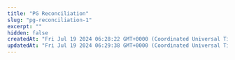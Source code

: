 ```yaml
---
title: "PG Reconciliation"
slug: "pg-reconciliation-1"
excerpt: ""
hidden: false
createdAt: "Fri Jul 19 2024 06:28:22 GMT+0000 (Coordinated Universal Time)"
updatedAt: "Fri Jul 19 2024 06:29:38 GMT+0000 (Coordinated Universal Time)"
---
```


